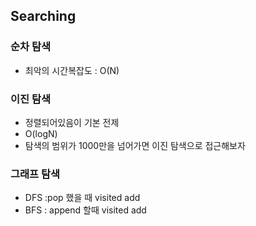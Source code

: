 ## Searching

### 순차 탐색
- 최악의 시간복잡도 : O(N)

### 이진 탐색
- 정렬되어있음이 기본 전제
- O(logN)
- 탐색의 범위가 1000만을 넘어가면 이진 탐색으로 접근해보자

### 그래프 탐색
- DFS :pop 했을 때 visited add
- BFS : append 할때 visited add
